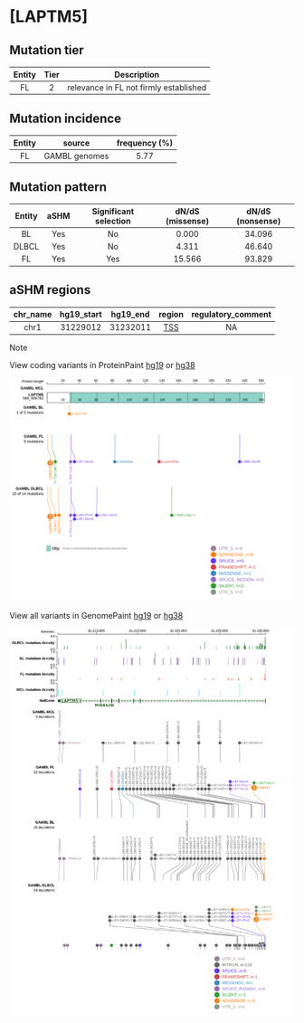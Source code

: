 # [LAPTM5]

## Mutation tier

|Entity|Tier|Description                           |
|:------:|:----:|--------------------------------------|
|FL    |2   |relevance in FL not firmly established|
## Mutation incidence

|Entity|source       |frequency (%)|
|:------:|:-------------:|:-------------:|
|FL    |GAMBL genomes|5.77         |

## Mutation pattern

|Entity|aSHM|Significant selection|dN/dS (missense)|dN/dS (nonsense)|
|:------:|:----:|:---------------------:|:----------------:|:----------------:|
|BL    |Yes |No                   | 0.000          |34.096          |
|DLBCL |Yes |No                   | 4.311          |46.640          |
|FL    |Yes |Yes                  |15.566          |93.829          |

## aSHM regions

|chr_name|hg19_start|hg19_end|region                                                                                   |regulatory_comment|
|:--------:|:----------:|:--------:|:-----------------------------------------------------------------------------------------:|:------------------:|
|chr1    |31229012  |31232011|[TSS](https://genome.ucsc.edu/s/rdmorin/GAMBL%20hg19?position=chr1%3A31229012%2D31232011)|NA                |

> [!NOTE]
View coding variants in ProteinPaint [hg19](https://www.bcgsc.ca/downloads/morinlab/GAMBL/test/genes/LAPTM5_protein.html)  or [hg38](https://www.bcgsc.ca/downloads/morinlab/GAMBL/test/genes/LAPTM5_protein_hg38.html)

![image](images/proteinpaint/LAPTM5_NM_006762.svg)

View all variants in GenomePaint [hg19](https://www.bcgsc.ca/downloads/morinlab/GAMBL/test/genes/LAPTM5.html)  or [hg38](https://www.bcgsc.ca/downloads/morinlab/GAMBL/test/genes/LAPTM5_hg38.html)

![image](images/proteinpaint/LAPTM5.svg)
